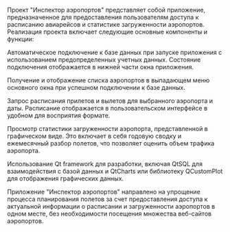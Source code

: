 Проект "Инспектор аэропортов" представляет собой приложение, предназначенное для предоставления пользователям доступа к расписанию авиарейсов и статистике загруженности аэропортов. Реализация проекта включает следующие основные компоненты и функции:

Автоматическое подключение к базе данных при запуске приложения с использованием предопределенных учетных данных. Состояние подключения отображается в нижней части окна приложения.

Получение и отображение списка аэропортов в выпадающем меню основного окна при успешном подключении к базе данных.

Запрос расписания прилетов и вылетов для выбранного аэропорта и даты. Расписание отображается в пользовательском интерфейсе в удобном для восприятия формате.

Просмотр статистики загруженности аэропорта, представленной в графическом виде. Это включает в себя годовую сводку и ежемесячный разбор полетов, что позволяет оценить объем трафика аэропорта.

Использование Qt framework для разработки, включая QtSQL для взаимодействия с базой данных и QtCharts или библиотеку QCustomPlot для отображения графических данных.


Приложение "Инспектор аэропортов" направлено на упрощение процесса планирования полетов за счет предоставления доступа к актуальной информации о расписании и загруженности аэропортов в одном месте, без необходимости посещения множества веб-сайтов аэропортов.

